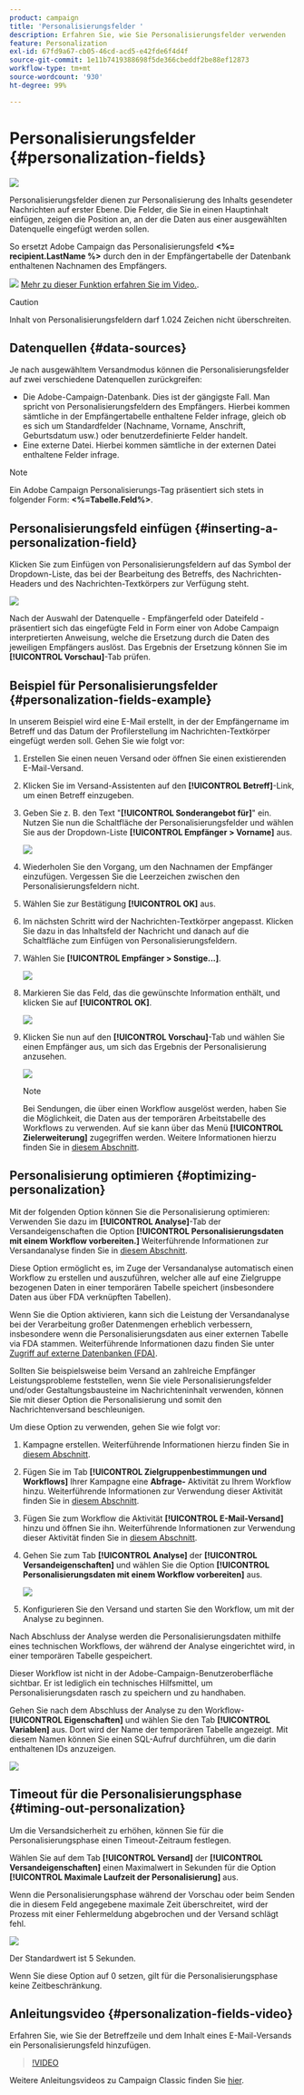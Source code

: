 ```yaml
---
product: campaign
title: 'Personalisierungsfelder '
description: Erfahren Sie, wie Sie Personalisierungsfelder verwenden
feature: Personalization
exl-id: 67fd9a67-cb05-46cd-acd5-e42fde6f4d4f
source-git-commit: 1e11b7419388698f5de366cbeddf2be88ef12873
workflow-type: tm+mt
source-wordcount: '930'
ht-degree: 99%

---
```


# Personalisierungsfelder {#personalization-fields}

![](../../assets/common.svg)

Personalisierungsfelder dienen zur Personalisierung des Inhalts gesendeter Nachrichten auf erster Ebene. Die Felder, die Sie in einen Hauptinhalt einfügen, zeigen die Position an, an der die Daten aus einer ausgewählten Datenquelle eingefügt werden sollen.

So ersetzt Adobe Campaign das Personalisierungsfeld **&lt;%= recipient.LastName %>** durch den in der Empfängertabelle der Datenbank enthaltenen Nachnamen des Empfängers.

![](assets/do-not-localize/how-to-video.png) [Mehr zu dieser Funktion erfahren Sie im Video.](#personalization-fields-video).

>[!CAUTION]
>
>Inhalt von Personalisierungsfeldern darf 1.024 Zeichen nicht überschreiten.

## Datenquellen {#data-sources}

Je nach ausgewähltem Versandmodus können die Personalisierungsfelder auf zwei verschiedene Datenquellen zurückgreifen:

* Die Adobe-Campaign-Datenbank. Dies ist der gängigste Fall. Man spricht von Personalisierungsfeldern des Empfängers. Hierbei kommen sämtliche in der Empfängertabelle enthaltene Felder infrage, gleich ob es sich um Standardfelder (Nachname, Vorname, Anschrift, Geburtsdatum usw.) oder benutzerdefinierte Felder handelt.
* Eine externe Datei. Hierbei kommen sämtliche in der externen Datei enthaltene Felder infrage.

>[!NOTE]
>
>Ein Adobe Campaign Personalisierungs-Tag präsentiert sich stets in folgender Form: **&lt;%=Tabelle.Feld%>**.

## Personalisierungsfeld einfügen {#inserting-a-personalization-field}

Klicken Sie zum Einfügen von Personalisierungsfeldern auf das Symbol der Dropdown-Liste, das bei der Bearbeitung des Betreffs, des Nachrichten-Headers und des Nachrichten-Textkörpers zur Verfügung steht.

![](assets/s_ncs_user_add_custom_field.png)

Nach der Auswahl der Datenquelle - Empfängerfeld oder Dateifeld - präsentiert sich das eingefügte Feld in Form einer von Adobe Campaign interpretierten Anweisung, welche die Ersetzung durch die Daten des jeweiligen Empfängers auslöst. Das Ergebnis der Ersetzung können Sie im **[!UICONTROL Vorschau]**-Tab prüfen.

## Beispiel für Personalisierungsfelder {#personalization-fields-example}

In unserem Beispiel wird eine E-Mail erstellt, in der der Empfängername im Betreff und das Datum der Profilerstellung im Nachrichten-Textkörper eingefügt werden soll. Gehen Sie wie folgt vor:

1. Erstellen Sie einen neuen Versand oder öffnen Sie einen existierenden E-Mail-Versand.
1. Klicken Sie im Versand-Assistenten auf den **[!UICONTROL Betreff]**-Link, um einen Betreff einzugeben.
1. Geben Sie z. B. den Text &quot;**[!UICONTROL Sonderangebot für]**&quot; ein. Nutzen Sie nun die Schaltfläche der Personalisierungsfelder und wählen Sie aus der Dropdown-Liste **[!UICONTROL Empfänger > Vorname]** aus.

   ![](assets/s_ncs_user_insert_custom_field.png)

1. Wiederholen Sie den Vorgang, um den Nachnamen der Empfänger einzufügen. Vergessen Sie die Leerzeichen zwischen den Personalisierungsfeldern nicht.
1. Wählen Sie zur Bestätigung **[!UICONTROL OK]** aus.
1. Im nächsten Schritt wird der Nachrichten-Textkörper angepasst. Klicken Sie dazu in das Inhaltsfeld der Nachricht und danach auf die Schaltfläche zum Einfügen von Personalisierungsfeldern.
1. Wählen Sie **[!UICONTROL Empfänger > Sonstige...]**.

   ![](assets/s_ncs_user_insert_custom_field_b.png)

1. Markieren Sie das Feld, das die gewünschte Information enthält, und klicken Sie auf **[!UICONTROL OK]**.

   ![](assets/s_ncs_user_insert_custom_field_c.png)

1. Klicken Sie nun auf den **[!UICONTROL Vorschau]**-Tab und wählen Sie einen Empfänger aus, um sich das Ergebnis der Personalisierung anzusehen.

   ![](assets/s_ncs_user_insert_custom_field_d.png)

   >[!NOTE]
   >
   >Bei Sendungen, die über einen Workflow ausgelöst werden, haben Sie die Möglichkeit, die Daten aus der temporären Arbeitstabelle des Workflows zu verwenden. Auf sie kann über das Menü **[!UICONTROL Zielerweiterung]** zugegriffen werden. Weitere Informationen hierzu finden Sie in [diesem Abschnitt](../../workflow/using/data-life-cycle.md#target-data).

## Personalisierung optimieren {#optimizing-personalization}

Mit der folgenden Option können Sie die Personalisierung optimieren: Verwenden Sie dazu im **[!UICONTROL Analyse]**-Tab der Versandeigenschaften die Option **[!UICONTROL Personalisierungsdaten mit einem Workflow vorbereiten.]** Weiterführende Informationen zur Versandanalyse finden Sie in [diesem Abschnitt](steps-validating-the-delivery.md#analyzing-the-delivery).

Diese Option ermöglicht es, im Zuge der Versandanalyse automatisch einen Workflow zu erstellen und auszuführen, welcher alle auf eine Zielgruppe bezogenen Daten in einer temporären Tabelle speichert (insbesondere Daten aus über FDA verknüpften Tabellen).

Wenn Sie die Option aktivieren, kann sich die Leistung der Versandanalyse bei der Verarbeitung großer Datenmengen erheblich verbessern, insbesondere wenn die Personalisierungsdaten aus einer externen Tabelle via FDA stammen. Weiterführende Informationen dazu finden Sie unter [Zugriff auf externe Datenbanken (FDA)](../../installation/using/about-fda.md).

Sollten Sie beispielsweise beim Versand an zahlreiche Empfänger Leistungsprobleme feststellen, wenn Sie viele Personalisierungsfelder und/oder Gestaltungsbausteine im Nachrichteninhalt verwenden, können Sie mit dieser Option die Personalisierung und somit den Nachrichtenversand beschleunigen.

Um diese Option zu verwenden, gehen Sie wie folgt vor:

1. Kampagne erstellen. Weiterführende Informationen hierzu finden Sie in [diesem Abschnitt](../../campaign/using/setting-up-marketing-campaigns.md#creating-a-campaign).
1. Fügen Sie im Tab **[!UICONTROL Zielgruppenbestimmungen und Workflows]** Ihrer Kampagne eine **Abfrage-** Aktivität zu Ihrem Workflow hinzu. Weiterführende Informationen zur Verwendung dieser Aktivität finden Sie in [diesem Abschnitt](../../workflow/using/query.md).
1. Fügen Sie zum Workflow die Aktivität **[!UICONTROL E-Mail-Versand]** hinzu und öffnen Sie ihn. Weiterführende Informationen zur Verwendung dieser Aktivität finden Sie in [diesem Abschnitt](../../workflow/using/delivery.md).
1. Gehen Sie zum Tab **[!UICONTROL Analyse]** der **[!UICONTROL Versandeigenschaften]** und wählen Sie die Option **[!UICONTROL Personalisierungsdaten mit einem Workflow vorbereiten]** aus.

   ![](assets/perso_optimization.png)

1. Konfigurieren Sie den Versand und starten Sie den Workflow, um mit der Analyse zu beginnen.

Nach Abschluss der Analyse werden die Personalisierungsdaten mithilfe eines technischen Workflows, der während der Analyse eingerichtet wird, in einer temporären Tabelle gespeichert.

Dieser Workflow ist nicht in der Adobe-Campaign-Benutzeroberfläche sichtbar. Er ist lediglich ein technisches Hilfsmittel, um Personalisierungsdaten rasch zu speichern und zu handhaben.

Gehen Sie nach dem Abschluss der Analyse zu den Workflow-**[!UICONTROL Eigenschaften]** und wählen Sie den Tab **[!UICONTROL Variablen]** aus. Dort wird der Name der temporären Tabelle angezeigt. Mit diesem Namen können Sie einen SQL-Aufruf durchführen, um die darin enthaltenen IDs anzuzeigen.

![](assets/perso_optimization_temp_table.png)

## Timeout für die Personalisierungsphase {#timing-out-personalization}

Um die Versandsicherheit zu erhöhen, können Sie für die Personalisierungsphase einen Timeout-Zeitraum festlegen.

Wählen Sie auf dem Tab **[!UICONTROL Versand]** der **[!UICONTROL Versandeigenschaften]** einen Maximalwert in Sekunden für die Option **[!UICONTROL Maximale Laufzeit der Personalisierung]** aus.

Wenn die Personalisierungsphase während der Vorschau oder beim Senden die in diesem Feld angegebene maximale Zeit überschreitet, wird der Prozess mit einer Fehlermeldung abgebrochen und der Versand schlägt fehl.

![](assets/perso_time-out.png)

Der Standardwert ist 5 Sekunden.

Wenn Sie diese Option auf 0 setzen, gilt für die Personalisierungsphase keine Zeitbeschränkung.

## Anleitungsvideo {#personalization-fields-video}

Erfahren Sie, wie Sie der Betreffzeile und dem Inhalt eines E-Mail-Versands ein Personalisierungsfeld hinzufügen.

>[!VIDEO](https://video.tv.adobe.com/v/24925?quality=12)

Weitere Anleitungsvideos zu Campaign Classic finden Sie [hier](https://experienceleague.adobe.com/docs/campaign-classic-learn/tutorials/overview.html?lang=de).
